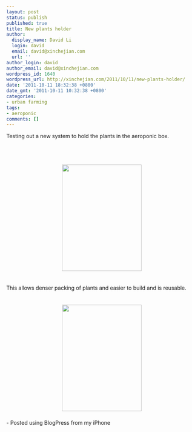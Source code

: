 ```yaml
---
layout: post
status: publish
published: true
title: New plants holder
author:
  display_name: David Li
  login: david
  email: david@xinchejian.com
  url: ''
author_login: david
author_email: david@xinchejian.com
wordpress_id: 1640
wordpress_url: http://xinchejian.com/2011/10/11/new-plants-holder/
date: '2011-10-11 18:32:38 +0800'
date_gmt: '2011-10-11 10:32:38 +0800'
categories:
- urban farming
tags:
- aeroponic
comments: []
---
```

<p>Testing out a new system to hold the plants in the aeroponic box. </p>
<p><br /><br /><center><a href='http://xinchejian.com/wp-content/uploads/2011/10/187E4DC5-740E-48A6-86C5-4ACBB8B3156F3.jpg'><img src='http://xinchejian.com/wp-content/uploads/2011/10/187E4DC5-740E-48A6-86C5-4ACBB8B3156F3.jpg' border='0' width='210' height='281' style='margin:5px'></a></center><br /></p>
<p>This allows denser packing of plants and easier to build and is reusable. <br /><br /><center><a href='http://xinchejian.com/wp-content/uploads/2011/10/0A112873-C7A1-42A7-B7AF-5CDF01AFDF3F2.jpg'><img src='http://xinchejian.com/wp-content/uploads/2011/10/0A112873-C7A1-42A7-B7AF-5CDF01AFDF3F2.jpg' border='0' width='210' height='281' style='margin:5px'></a></center><br />- Posted using BlogPress from my iPhone<br /></p>
